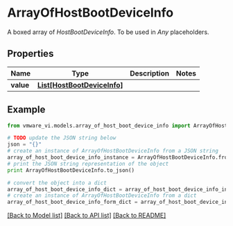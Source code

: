 # ArrayOfHostBootDeviceInfo

A boxed array of *HostBootDeviceInfo*. To be used in *Any* placeholders. 

## Properties
Name | Type | Description | Notes
------------ | ------------- | ------------- | -------------
**value** | [**List[HostBootDeviceInfo]**](HostBootDeviceInfo.md) |  | 

## Example

```python
from vmware_vi.models.array_of_host_boot_device_info import ArrayOfHostBootDeviceInfo

# TODO update the JSON string below
json = "{}"
# create an instance of ArrayOfHostBootDeviceInfo from a JSON string
array_of_host_boot_device_info_instance = ArrayOfHostBootDeviceInfo.from_json(json)
# print the JSON string representation of the object
print ArrayOfHostBootDeviceInfo.to_json()

# convert the object into a dict
array_of_host_boot_device_info_dict = array_of_host_boot_device_info_instance.to_dict()
# create an instance of ArrayOfHostBootDeviceInfo from a dict
array_of_host_boot_device_info_form_dict = array_of_host_boot_device_info.from_dict(array_of_host_boot_device_info_dict)
```
[[Back to Model list]](../README.md#documentation-for-models) [[Back to API list]](../README.md#documentation-for-api-endpoints) [[Back to README]](../README.md)


